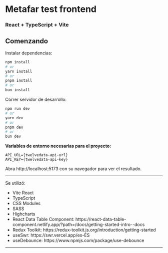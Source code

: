 # Metafar test frontend
### React + TypeScript + Vite

## Comenzando

Instalar dependencias:

```bash
npm install
# or
yarn install
# or
pnpm install
# or
bun install
```

Correr servidor de desarrollo:

```bash
npm run dev
# or
yarn dev
# or
pnpm dev
# or
bun dev
```

<b>Variables de entorno necesarias para el proyecto:</b>

`API_URL={twelvedata-api-url}`<br/>
`API_KEY={twelvedata-api-key}`<br/>

Abra http://localhost:5173 con su navegador para ver el resultado.

---

Se utilizó: 
<ul>
  <li>Vite React</li>
  <li>TypeScript</li>
  <li>CSS Modules</li>
  <li>SASS</li>
  <li>Highcharts</li>
  <li>React Data Table Component: https://react-data-table-component.netlify.app/?path=/docs/getting-started-intro--docs</li>
  <li>Redux Toolkit: https://redux-toolkit.js.org/introduction/getting-started</li>
  <li>useSwr: https://swr.vercel.app/es-ES</li>
  <li>useDebounce: https://www.npmjs.com/package/use-debounce</li>
</ul>

---
